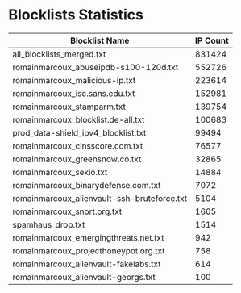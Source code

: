 # Blocklists Statistics
| Blocklist Name | IP Count |
|----|----|
| all_blocklists_merged.txt | 831424 |
| romainmarcoux_abuseipdb-s100-120d.txt | 552726 |
| romainmarcoux_malicious-ip.txt | 223614 |
| romainmarcoux_isc.sans.edu.txt | 152981 |
| romainmarcoux_stamparm.txt | 139754 |
| romainmarcoux_blocklist.de-all.txt | 100683 |
| prod_data-shield_ipv4_blocklist.txt | 99494 |
| romainmarcoux_cinsscore.com.txt | 76577 |
| romainmarcoux_greensnow.co.txt | 32865 |
| romainmarcoux_sekio.txt | 14884 |
| romainmarcoux_binarydefense.com.txt | 7072 |
| romainmarcoux_alienvault-ssh-bruteforce.txt | 5104 |
| romainmarcoux_snort.org.txt | 1605 |
| spamhaus_drop.txt | 1514 |
| romainmarcoux_emergingthreats.net.txt | 942 |
| romainmarcoux_projecthoneypot.org.txt | 758 |
| romainmarcoux_alienvault-fakelabs.txt | 614 |
| romainmarcoux_alienvault-georgs.txt | 100 |
